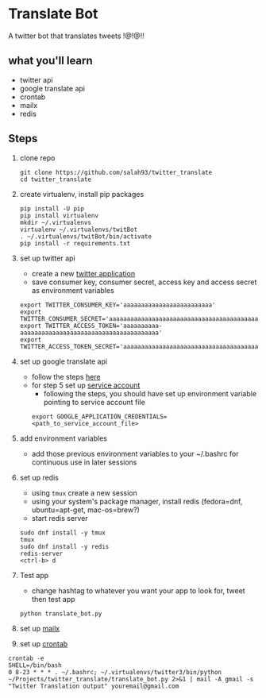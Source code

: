# Translate Bot
A twitter bot that translates tweets !@!@!!

## what you'll learn
+ twitter api
+ google translate api
+ crontab
+ mailx
+ redis

## Steps
1. clone repo
    ```
    git clone https://github.com/salah93/twitter_translate
    cd twitter_translate
    ```

2. create virtualenv, install pip packages
    ```
    pip install -U pip
    pip install virtualenv
    mkdir ~/.virtualenvs
    virtualenv ~/.virtualenvs/twitBot
    . ~/.virtualenvs/twitBot/bin/activate
    pip install -r requirements.txt
    ```

3. set up twitter api
    - create a new [twitter application](https://apps.twitter.com/)
    - save consumer key, consumer secret, access  key and access secret as environment variables
    ```
    export TWITTER_CONSUMER_KEY='aaaaaaaaaaaaaaaaaaaaaaaaa'
    export TWITTER_CONSUMER_SECRET='aaaaaaaaaaaaaaaaaaaaaaaaaaaaaaaaaaaaaaaaaaaaaaaaaa'
    export TWITTER_ACCESS_TOKEN='aaaaaaaaaa-aaaaaaaaaaaaaaaaaaaaaaaaaaaaaaaaaaaaaaa'
    export TWITTER_ACCESS_TOKEN_SECRET='aaaaaaaaaaaaaaaaaaaaaaaaaaaaaaaaaaaaaaaaaaaaa'
    ```
4. set up google translate api
    - follow the steps [here](https://cloud.google.com/translate/docs/getting-started)
    - for step 5 set up [service account](https://cloud.google.com/speech/docs/common/auth#set_up_a_service_account)
        - following the steps, you should have set up environment variable pointing to service account file
        ```
        export GOOGLE_APPLICATION_CREDENTIALS=<path_to_service_account_file>
        ```

5. add environment variables
    + add those previous environment variables to your ~/.bashrc for continuous use in later sessions

6. set up redis
    + using `tmux` create a new session
    + using your system's package manager, install redis (fedora=dnf, ubuntu=apt-get, mac-os=brew?)
    + start redis server
    ```
    sudo dnf install -y tmux
    tmux
    sudo dnf install -y redis
    redis-server
    <ctrl-b> d
    ```

7. Test app
    + change hashtag to whatever you want your app to look for, tweet then test app
    ```
    python translate_bot.py
    ```

8. set up [mailx](https://coderwall.com/p/ez1x2w/send-mail-like-a-boss)
9. set up [crontab](http://kvz.io/blog/2007/07/29/schedule-tasks-on-linux-using-crontab/)
```
crontab -e
SHELL=/bin/bash
0 8-23 * * * . ~/.bashrc; ~/.virtualenvs/twitter3/bin/python ~/Projects/twitter_translate/translate_bot.py 2>&1 | mail -A gmail -s "Twitter Translation output" youremail@gmail.com
```
